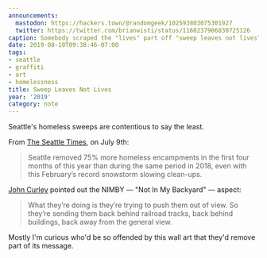 ```yaml
---
announcements:
  mastodon: https://hackers.town/@randomgeek/102593803075301927
  twitter: https://twitter.com/brianwisti/status/1160237906830725126
caption: Somebody scraped the "lives" part off "sweep leaves not lives"
date: 2019-08-10T09:38:46-07:00
tags:
- seattle
- graffiti
- art
- homelessness
title: Sweep Leaves Not Lives
year: '2019'
category: note
---
```


Seattle's homeless sweeps are contentious to say the least.

From [The Seattle Times][], on July 9th:

[The Seattle Times]: https://www.seattletimes.com/seattle-news/homeless/on-way-to-long-term-changes-seattle-mayor-jenny-durkan-quietly-clears-homeless-camps/

> Seattle removed 75% more homeless encampments in the first four months of this year than during the same period in 2018, even with this February’s record snowstorm slowing clean-ups.

[John Curley][] pointed out the NIMBY — "Not In My Backyard" — aspect:

[John Curley]: https://mynorthwest.com/1445501/seattle-homeless-sweeps-2019/

> What they’re doing is they’re trying to push them out of view. So they’re sending them back behind railroad tracks, back behind buildings, back away from the general view.

Mostly I'm curious who'd be so offended by this wall art that they'd remove part of its message.
